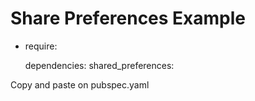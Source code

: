 # Share Preferences Example


- require:

  dependencies:
    shared_preferences:


Copy and paste on pubspec.yaml

